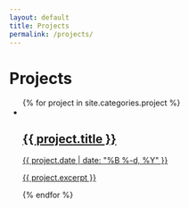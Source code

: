 ```yaml
---
layout: default
title: Projects
permalink: /projects/
---
```


# Projects

<ul class="projects-page project-list">
  {% for project in site.categories.project %}
  <li>
    <a href="{{ project.url }}">
      <article class="project-tile">
        <img src="{{ project.image }}" alt="">
        <h1>{{ project.title }}</h1>
        <time>{{ project.date | date: "%B %-d, %Y" }}</time>
        <p>{{ project.excerpt }}</p>
      </article>
    </a>
  </li>
  {% endfor %}
</ul>
